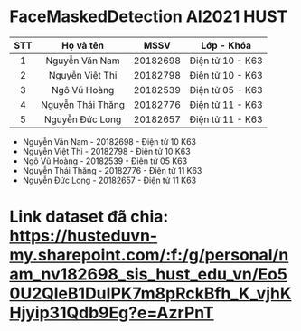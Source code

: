 # FaceMaskedDetection AI2021 HUST 

|  STT  |     Họ và tên      |    MSSV     |      Lớp - Khóa     |
|:-----:|:------------------:|:-----------:|:-------------------:|   
|  1    |  Nguyễn Văn Nam    |  20182698   |  Điện tử 10 - K63   |
|  2    |  Nguyễn Việt Thi   |  20182798   |  Điện tử 10 - K63   |
|  3    |  Ngô Vũ Hoàng      |  20182539   |  Điện tử 05 - K63   |
|  4    |  Nguyễn Thái Thăng |  20182776   |  Điện tử 11 - K63   |
|  5    |  Nguyễn Đức Long   |  20182657   |  Điện tử 11 - K63   |

* Nguyễn Văn Nam - 20182698 - Điện tử 10 K63
* Nguyễn Việt Thi - 20182798 - Điện tử 10 K63
* Ngô Vũ Hoàng - 20182539 - Điện tử 05 K63
* Nguyễn Thái Thăng - 20182776 - Điện tử 11 K63
* Nguyễn Đức Long - 20182657 - Điện tử 11 K63

# Link dataset đã chia: https://husteduvn-my.sharepoint.com/:f:/g/personal/nam_nv182698_sis_hust_edu_vn/Eo50U2QleB1DuIPK7m8pRckBfh_K_vjhKHjyip31Qdb9Eg?e=AzrPnT
